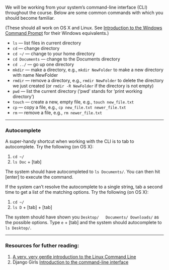 We will be working from your system’s command-line interface (CLI) throughout the course. Below are some common commands with which you should become familiar.

(These should all work on OS X and Linux. See [Introduction to the Windows Command Prompt](http://www.bleepingcomputer.com/tutorials/windows-command-prompt-introduction/) for their Windows equivalents.)

- `ls` — list files in current directory
- `cd` — change directory
- `cd ~/` — change to your home directory
- `cd Documents` — change to the Documents directory
- `cd ../` — go up one directory
- `mkdir` — make a directory, e.g., `mkdir NewFolder` to make a new directory with name NewFolder
- `rmdir` — remove a directory, e.g., `rmdir NewFolder` to delete the directory we just created (or `rmdir -R NewFolder` if the directory is not empty)
- `pwd` — list the current directory (‘pwd’ stands for ‘print working directory’)
- `touch` — create a new, empty file, e.g., `touch new_file.txt`
- `cp` — copy a file, e.g., `cp new_file.txt newer_file.txt`
- `rm` — remove a file, e.g., `rm newer_file.txt`

------

### Autocomplete

A super-handy shortcut when working with the CLI is to tab to autocomplete. Try the following (on OS X):

1. `cd ~/`
1. `ls Doc` + [tab]

The system should have autocompleted to `ls Documents/`. You can then hit [enter] to execute the command.

If the system can’t resolve the autocomplete to a single string, tab a second time to get a list of the matching options. Try the following (on OS X):

1. `cd ~/`
1. `ls D` + [tab] + [tab]

The system should have shown you `Desktop/   Documents/ Downloads/` as the possible options. Type `e` + [tab] and the system should autocomplete to `ls Desktop/`.

------

### Resources for futher reading:

1. [A very, very gentle introduction to the Linux Command Line](http://chrisyoung.net/prose/blog/posts/2009-11-28-very-very-gentle-introduction-linux-command-line/)
1. Django Girls [Introduction to the command-line interface](http://tutorial.djangogirls.org/en/intro_to_command_line/)
